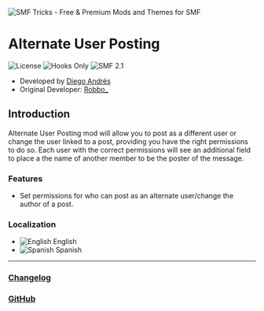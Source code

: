 ![SMF Tricks - Free & Premium Mods and Themes for SMF](https://smftricks.com/logos/logo.png)

# Alternate User Posting
![License](https://img.shields.io/badge/License-MPL%202.0-248049) ![Hooks Only](https://img.shields.io/badge/Hooks%20Only-Yes-6041a3) ![SMF 2.1](https://img.shields.io/badge/SMF-2.1-3f73a0)

* Developed by [Diego Andrés](https://github.com/DiegoAndresCortes)
* Original Developer: [Robbo_](https://www.simplemachines.org/community/index.php?action=profile;u=165532)

## Introduction
Alternate User Posting mod will allow you to post as a different user or change the user linked to a post, providing you have the right permissions to do so. Each user with the correct permissions will see an additional field to place a the name of another member to be the poster of the message.

### Features
- Set permissions for who can post as an alternate user/change the author of a post.

### Localization
- ![English](https://www.simplemachines.org/site_images/lang/english.gif) English
- ![Spanish](https://www.simplemachines.org/site_images/lang/spanish_es.gif) Spanish
---
### [Changelog](https://github.com/SMFTricks/Alternate-User-Posting/blob/master/CHANGELOG.md)
### [GitHub](https://github.com/SMFTricks/Alternate-User-Posting)
